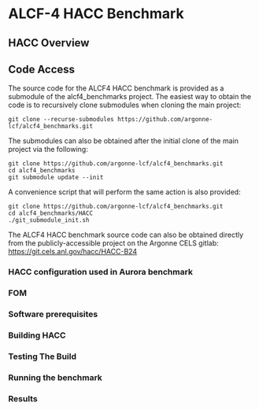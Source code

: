 # ALCF-4 HACC Benchmark

## HACC Overview

## Code Access

The source code for the ALCF4 HACC benchmark is provided as a submodule of the alcf4_benchmarks project. The easiest way to obtain the code is to recursively clone submodules when cloning the main project:
```
git clone --recurse-submodules https://github.com/argonne-lcf/alcf4_benchmarks.git
```

The submodules can also be obtained after the initial clone of the main project via the following:
```
git clone https://github.com/argonne-lcf/alcf4_benchmarks.git
cd alcf4_benchmarks
git submodule update --init
```

A convenience script that will perform the same action is also provided:
```
git clone https://github.com/argonne-lcf/alcf4_benchmarks.git
cd alcf4_benchmarks/HACC
./git_submodule_init.sh
```

The ALCF4 HACC benchmark source code can also be obtained directly from the publicly-accessible project on the Argonne CELS gitlab: https://git.cels.anl.gov/hacc/HACC-B24

### HACC configuration used in Aurora benchmark

### FOM

### Software prerequisites

### Building HACC

### Testing The Build

### Running the benchmark

### Results
